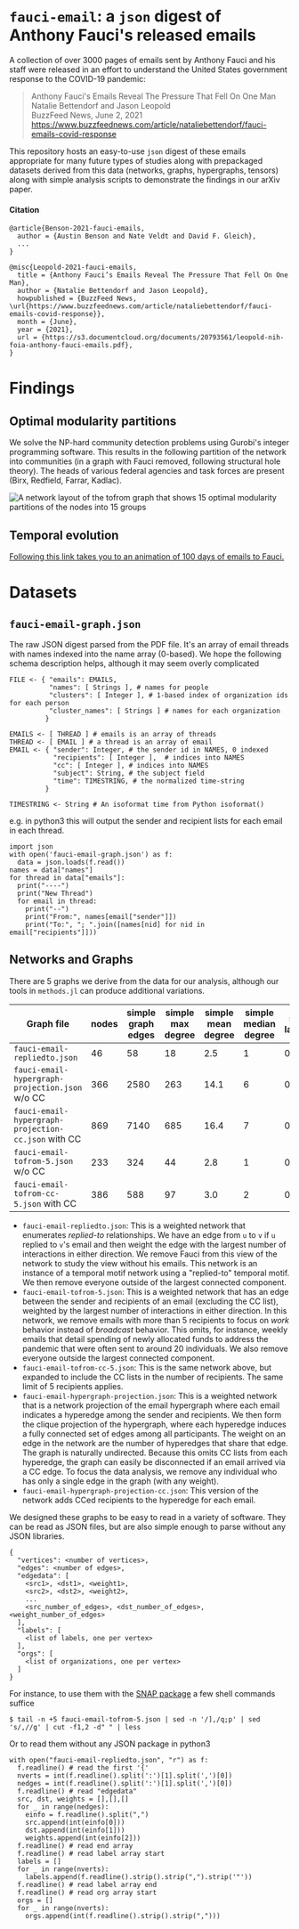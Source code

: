 `fauci-email`: a `json` digest of Anthony Fauci's released emails
====================

A collection of over 3000 pages of emails sent by Anthony Fauci and his staff were released in an effort to understand the United States government response to the COVID-19 pandemic:

> Anthony Fauci's Emails Reveal The Pressure That Fell On One Man   
> Natalie Bettendorf and Jason Leopold    
> BuzzFeed News, June 2, 2021   
> https://www.buzzfeednews.com/article/nataliebettendorf/fauci-emails-covid-response

This repository hosts an easy-to-use `json` digest of these emails appropriate for many future types of studies along with prepackaged datasets derived from this data (networks, graphs, hypergraphs, tensors) along with simple analysis scripts to demonstrate the findings in our arXiv paper.



#### Citation

    @article{Benson-2021-fauci-emails,
      author = {Austin Benson and Nate Veldt and David F. Gleich},
      ...
    }

    @misc{Leopold-2021-fauci-emails,
      title = {Anthony Fauci’s Emails Reveal The Pressure That Fell On One Man},
      author = {Natalie Bettendorf and Jason Leopold},
      howpublished = {BuzzFeed News, \url{https://www.buzzfeednews.com/article/nataliebettendorf/fauci-emails-covid-response}},
      month = {June},
      year = {2021},
      url = {https://s3.documentcloud.org/documents/20793561/leopold-nih-foia-anthony-fauci-emails.pdf},
    }

Findings
========

Optimal modularity partitions
-----------------------------
We solve the NP-hard community detection problems using Gurobi's integer programming software. This results in the following partition of the network into communities (in a graph with Fauci removed, following structural hole theory). The heads of various federal agencies and task forces are present (Birx, Redfield, Farrar, Kadlac).

![A network layout of the tofrom graph that shows 15 optimal modularity partitions of the nodes into 15 groups](figures/modularity-tofrom.jpg)

Temporal evolution
------------------

[Following this link takes you to an animation of 100 days of emails to Fauci.](figures/anim-mod.mp4)

Datasets
========

`fauci-email-graph.json`
------------------------
The raw JSON digest parsed from the PDF file. It's an array of email threads with names indexed into the name array (0-based). We hope the following schema description helps, although it may seem overly complicated

    FILE <- { "emails": EMAILS,
              "names": [ Strings ], # names for people
              "clusters": [ Integer ], # 1-based index of organization ids for each person
              "cluster_names": [ Strings ] # names for each organization
             }

    EMAILS <- [ THREAD ] # emails is an array of threads
    THREAD <- [ EMAIL ] # a thread is an array of email
    EMAIL <- { "sender": Integer, # the sender id in NAMES, 0 indexed
               "recipients": [ Integer ],  # indices into NAMES
               "cc": [ Integer ], # indices into NAMES
               "subject": String, # the subject field
               "time": TIMESTRING, # the normalized time-string
             }

    TIMESTRING <- String # An isoformat time from Python isoformat()

e.g. in python3 this will output the sender and recipient lists for each email in each thread.

    import json
    with open('fauci-email-graph.json') as f:
      data = json.loads(f.read())
    names = data["names"]
    for thread in data["emails"]:
      print("----")
      print("New Thread")
      for email in thread:
        print("--")
        print("From:", names[email["sender"]])
        print("To:", "; ".join([names[nid] for nid in email["recipients"]]))


Networks and Graphs
-------------------

There are 5 graphs we derive from the data for our analysis,
although our tools in `methods.jl` can produce additional variations.

| Graph file | nodes | simple graph<br> edges | simple<br> max degree | simple<br> mean degree | simple<br> median degree | simple<br> lambda2 || weighted graph<br> loops | weighted <br> volume | max weighted<br> degree | mean weighted<br> degree | median weighted<br> degree | weighted<br> lambda2 |
| ---------- | --- | --- |  --- | --- | --- | --- | ---| --- | --- |  --- | --- | --- | --- |
| `fauci-email-repliedto.json` | 46 | 58 | 18 | 2.5 | 1 | 0.0167 |  | 2 | 435 | 7 | 91 | 9.5 | 3 | 0.0082 |
| `fauci-email-hypergraph-projection.json` w/o CC | 366 | 2580 | 263 | 14.1 | 6 | 0.0536 |  | 0 | 13072 | 0 | 1985 | 35.7 | 12 | 0.0346 |
| `fauci-email-hypergraph-projection-cc.json` with CC | 869 | 7140 | 685 | 16.4 | 7 | 0.0826 |  | 0 | 76420 | 0 | 4473 | 87.9 | 11 | 0.0254 |
| `fauci-email-tofrom-5.json` w/o CC | 233 | 324 | 44 | 2.8 | 1 | 0.0324 |  | 2 | 1164 | 2 | 102 | 5.0 | 2 | 0.0305 |
|`fauci-email-tofrom-cc-5.json` with CC | 386 | 588 | 97 | 3.0 | 2 | 0.0457 |  | 9 | 2179 | 15 | 248 | 5.6 | 2 | 0.0316 |



- `fauci-email-repliedto.json`: This is a weighted network that enumerates _replied-to_ relationships. We have an edge from `u` to `v` if `u` replied to `v`'s email and then weight the edge with the largest number of interactions in either direction. We remove Fauci from this view of the network to study the view without his emails. This network is an instance of a temporal motif network using a "replied-to" temporal motif. We then remove everyone outside of the largest connected component.
- `fauci-email-tofrom-5.json`: This is a weighted network that has an edge between the sender and recipients of an email (excluding the CC list), weighted by the largest number of interactions in either direction. In this network, we remove emails with more than 5 recipients to focus on _work_ behavior instead of _broadcast_ behavior. This omits, for instance, weekly emails that detail spending of newly allocated funds to address the pandemic that were often sent to around 20 individuals. We also remove everyone outside the largest connected component.
- `fauci-email-tofrom-cc-5.json`:  This is the same network above, but expanded to include the CC lists in the number of recipients. The same limit of 5 recipients applies.
- `fauci-email-hypergraph-projection.json`:  This is a weighted network that is a network projection of the email hypergraph where each email indicates a hyperedge among the sender and recipients. We then form the clique projection of the hypergraph, where each hyperedge induces a fully connected set of edges among all participants. The weight on an edge in the network are the number of hyperedges that share that edge. The graph is naturally undirected. Because this omits CC lists from each hyperedge, the graph can easily be disconnected if an email arrived via a CC edge. To focus the data analysis, we remove any individual who has only a single edge in the graph (with any weight).
- `fauci-email-hypergraph-projection-cc.json`: This version of the network adds CCed recipients to the hyperedge for each email.

We designed these graphs to be easy to read in a variety of software. They can be read as JSON files, but are also simple enough to parse without any JSON libraries.

    {
      "vertices": <number of vertices>,
      "edges": <number of edges>,
      "edgedata": [
        <src1>, <dst1>, <weight1>,
        <src2>, <dst2>, <weight2>,
        ...
        <src_number_of_edges>, <dst_number_of_edges>, <weight_number_of_edges>
      ],
      "labels": [
        <list of labels, one per vertex>
      ],
      "orgs": [
        <list of organizations, one per vertex>
      ]
    }

 For instance, to use them with the [SNAP package](https://snap.stanford.edu/) a few shell commands suffice

    $ tail -n +5 fauci-email-tofrom-5.json | sed -n '/],/q;p' | sed 's/,//g' | cut -f1,2 -d" " | less

Or to read them without any JSON package in python3

    with open("fauci-email-repliedto.json", "r") as f:
      f.readline() # read the first '{'
      nverts = int(f.readline().split(':')[1].split(',')[0])
      nedges = int(f.readline().split(':')[1].split(',')[0])
      f.readline() # read "edgedata"
      src, dst, weights = [],[],[]
      for _ in range(nedges):
        einfo = f.readline().split(",")
        src.append(int(einfo[0]))
        dst.append(int(einfo[1]))
        weights.append(int(einfo[2]))
      f.readline() # read end array
      f.readline() # read label array start
      labels = []
      for _ in range(nverts):
        labels.append(f.readline().strip().strip(",").strip('"'))
      f.readline() # read label array end
      f.readline() # read org array start
      orgs = []
      for _ in range(nverts):
        orgs.append(int(f.readline().strip().strip(",")))
